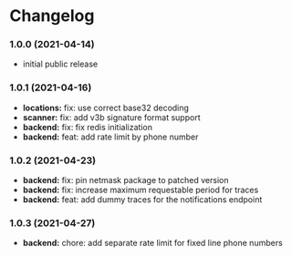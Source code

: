 # Changelog

### 1.0.0 (2021-04-14)

* initial public release

### 1.0.1 (2021-04-16)

* **locations:** fix: use correct base32 decoding
* **scanner:** fix: add v3b signature format support
* **backend:** fix: fix redis initialization
* **backend:** feat: add rate limit by phone number

### 1.0.2 (2021-04-23)

* **backend:** fix: pin netmask package to patched version
* **backend:** fix: increase maximum requestable period for traces
* **backend:** feat: add dummy traces for the notifications endpoint

### 1.0.3 (2021-04-27)

* **backend:** chore: add separate rate limit for fixed line phone numbers